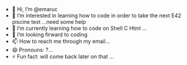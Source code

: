 - 👋 Hi, I’m @emaruc
- 👀 I’m interested in learning how to code in order to take the next E42 piscine test ...need some help
- 🌱 I’m currently learning how to code on Shell C Html ...
- 💞️ I’m looking firward to coding
- 📫 How to reach me  through my email...
- 😄 Pronouns: ?...
- ⚡ Fun fact: will come back later on that ...

<!---
emaruc/emaruc is a ✨ special ✨ repository because its `README.md` (this file) appears on your GitHub profile.
You can click the Preview link to take a look at your changes.
--->

